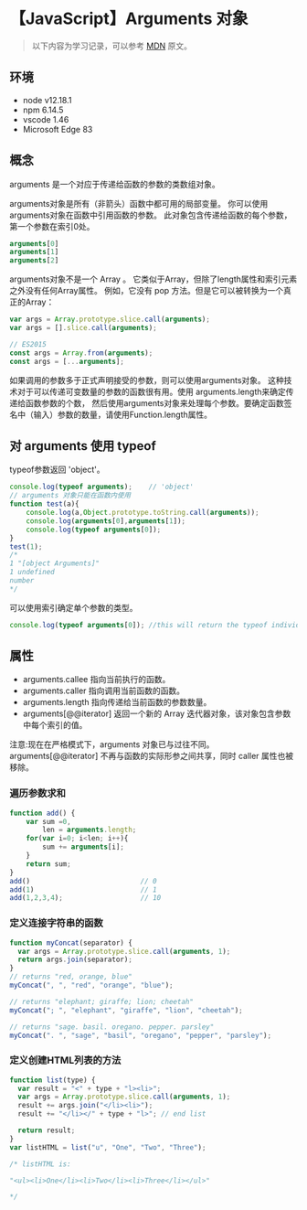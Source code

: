 # 【JavaScript】Arguments 对象

> 以下内容为学习记录，可以参考 [MDN][1] 原文。

## 环境

- node v12.18.1
- npm 6.14.5
- vscode 1.46
- Microsoft Edge 83

## 概念

arguments 是一个对应于传递给函数的参数的类数组对象。

arguments对象是所有（非箭头）函数中都可用的局部变量。
你可以使用arguments对象在函数中引用函数的参数。
此对象包含传递给函数的每个参数，第一个参数在索引0处。

```js
arguments[0]
arguments[1]
arguments[2]
```

arguments对象不是一个 Array 。
它类似于Array，但除了length属性和索引元素之外没有任何Array属性。
例如，它没有 pop 方法。但是它可以被转换为一个真正的Array：

```js
var args = Array.prototype.slice.call(arguments);
var args = [].slice.call(arguments);

// ES2015
const args = Array.from(arguments);
const args = [...arguments];
```

如果调用的参数多于正式声明接受的参数，则可以使用arguments对象。
这种技术对于可以传递可变数量的参数的函数很有用。使用 arguments.length来确定传递给函数参数的个数，
然后使用arguments对象来处理每个参数。要确定函数签名中（输入）参数的数量，请使用Function.length属性。

## 对 arguments 使用 typeof

typeof参数返回 'object'。

```js
console.log(typeof arguments);    // 'object'
// arguments 对象只能在函数内使用
function test(a){
    console.log(a,Object.prototype.toString.call(arguments));
    console.log(arguments[0],arguments[1]);
    console.log(typeof arguments[0]);
}
test(1);
/*
1 "[object Arguments]"
1 undefined
number
*/
```

可以使用索引确定单个参数的类型。

```js
console.log(typeof arguments[0]); //this will return the typeof individual arguments.
```

## 属性

* arguments.callee 指向当前执行的函数。
* arguments.caller 指向调用当前函数的函数。
* arguments.length 指向传递给当前函数的参数数量。
* arguments[@@iterator] 返回一个新的 Array 迭代器对象，该对象包含参数中每个索引的值。

注意:现在在严格模式下，arguments 对象已与过往不同。
arguments[@@iterator] 不再与函数的实际形参之间共享，同时 caller 属性也被移除。

### 遍历参数求和

```js
function add() {
    var sum =0,
        len = arguments.length;
    for(var i=0; i<len; i++){
        sum += arguments[i];
    }
    return sum;
}
add()                           // 0
add(1)                          // 1
add(1,2,3,4);                   // 10
```

### 定义连接字符串的函数

```js
function myConcat(separator) {
  var args = Array.prototype.slice.call(arguments, 1);
  return args.join(separator);
}
// returns "red, orange, blue"
myConcat(", ", "red", "orange", "blue");

// returns "elephant; giraffe; lion; cheetah"
myConcat("; ", "elephant", "giraffe", "lion", "cheetah");

// returns "sage. basil. oregano. pepper. parsley"
myConcat(". ", "sage", "basil", "oregano", "pepper", "parsley");
```

### 定义创建HTML列表的方法

```js
function list(type) {
  var result = "<" + type + "l><li>";
  var args = Array.prototype.slice.call(arguments, 1);
  result += args.join("</li><li>");
  result += "</li></" + type + "l>"; // end list

  return result;
}
var listHTML = list("u", "One", "Two", "Three");

/* listHTML is:

"<ul><li>One</li><li>Two</li><li>Three</li></ul>"

*/
```

[1]: https://developer.mozilla.org/zh-CN/docs/Web/JavaScript/Reference/Functions/arguments

